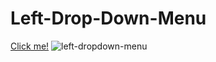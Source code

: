 # Left-Drop-Down-Menu

[Click me!](https://selman-s.github.io/Left-Drop-Down-Menu/)
![left-dropdown-menu](https://user-images.githubusercontent.com/97898216/168486540-258fbbbd-4ef1-4398-9a53-a8f1925fc7ff.gif)
